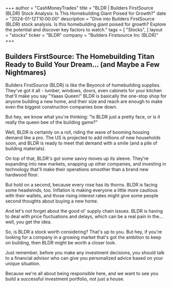 +++
author = "CashMoneyTrades"
title = "BLDR |  Builders FirstSource (BLDR) Stock Analysis: Is This Homebuilding Giant Poised for Growth?"
date = "2024-01-12T10:00:00"
description = "Dive into Builders FirstSource (BLDR) stock analysis. Is this homebuilding giant poised for growth? Explore the potential and discover key factors to watch."
tags = [
"Stocks",
]
layout = "stocks"
ticker = "BLDR"
company = "Builders Firstsource Inc (BLDR)"
+++
        


##  Builders FirstSource: The Homebuilding Titan Ready to Build Your Dream... (and Maybe a Few Nightmares)

Builders FirstSource (BLDR) is like the Beyoncé of homebuilding supplies.  They've got it all - lumber, windows, doors, even cabinets for your kitchen that'll make you say "Yaaas Queen!"  BLDR is basically the one-stop shop for anyone building a new home, and their size and reach are enough to make even the biggest construction companies bow down. 

But hey, we know what you're thinking: "Is BLDR just a pretty face, or is it really the queen bee of the building game?"

Well, BLDR is certainly on a roll, riding the wave of booming housing demand like a pro.  The US is projected to add millions of new households soon, and  BLDR is  ready to meet that demand with a smile (and a pile of building materials).

On top of that, BLDR's got some savvy moves up its sleeve.  They're expanding into new markets, snapping up other companies, and investing in technology that'll make their operations smoother than a brand new hardwood floor. 

But hold on a second, because every rose has its thorns.  BLDR is facing some headwinds, too.  Inflation is making everyone a little more cautious with their wallets, and those rising interest rates might give some people second thoughts about buying a new home.

And let's not forget about the good ol' supply chain issues.  BLDR is having to deal with price fluctuations and delays, which can be a real pain in the… well, you get the idea.

So, is BLDR a stock worth considering?  That's up to you.  But hey, if you're looking for a company in a growing market that's got the ambition to keep on building, then BLDR might be worth a closer look. 

Just remember, before you make any investment decisions, you should talk to a financial advisor who can give you personalized advice based on your unique situation.  

Because we're all about being responsible here, and we want to see you build a successful investment portfolio, not just a house.  

        